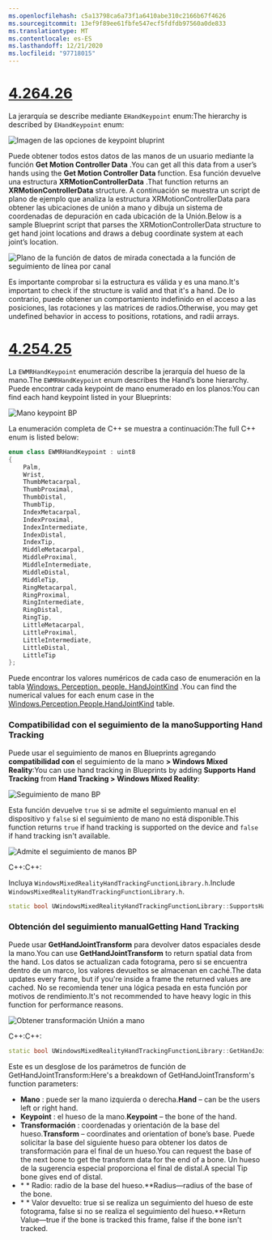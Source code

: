 ```yaml
---
ms.openlocfilehash: c5a13798ca6a73f1a6410abe310c2166b67f4626
ms.sourcegitcommit: 13ef9f89ee61fbfe547ecf5fdfdb97560a0de833
ms.translationtype: MT
ms.contentlocale: es-ES
ms.lasthandoff: 12/21/2020
ms.locfileid: "97718015"
---
```

# <a name="426"></a>[<span data-ttu-id="fcf0e-101">4.26</span><span class="sxs-lookup"><span data-stu-id="fcf0e-101">4.26</span></span>](#tab/426)

<span data-ttu-id="fcf0e-102">La jerarquía se describe mediante `EHandKeypoint` enum:</span><span class="sxs-lookup"><span data-stu-id="fcf0e-102">The hierarchy is described by `EHandKeypoint` enum:</span></span>

![Imagen de las opciones de keypoint bluprint](../images/hand-keypoint-bp.png)

<span data-ttu-id="fcf0e-104">Puede obtener todos estos datos de las manos de un usuario mediante la función **Get Motion Controller Data** .</span><span class="sxs-lookup"><span data-stu-id="fcf0e-104">You can get all this data from a user’s hands using the **Get Motion Controller Data** function.</span></span> <span data-ttu-id="fcf0e-105">Esa función devuelve una estructura **XRMotionControllerData** .</span><span class="sxs-lookup"><span data-stu-id="fcf0e-105">That function returns an **XRMotionControllerData** structure.</span></span> <span data-ttu-id="fcf0e-106">A continuación se muestra un script de plano de ejemplo que analiza la estructura XRMotionControllerData para obtener las ubicaciones de unión a mano y dibuja un sistema de coordenadas de depuración en cada ubicación de la Unión.</span><span class="sxs-lookup"><span data-stu-id="fcf0e-106">Below is a sample Blueprint script that parses the XRMotionControllerData structure to get hand joint locations and draws a debug coordinate system at each joint’s location.</span></span>

![Plano de la función de datos de mirada conectada a la función de seguimiento de línea por canal](../images/unreal-hand-tracking-img-03.png)

<span data-ttu-id="fcf0e-108">Es importante comprobar si la estructura es válida y es una mano.</span><span class="sxs-lookup"><span data-stu-id="fcf0e-108">It's important to check if the structure is valid and that it's a hand.</span></span> <span data-ttu-id="fcf0e-109">De lo contrario, puede obtener un comportamiento indefinido en el acceso a las posiciones, las rotaciones y las matrices de radios.</span><span class="sxs-lookup"><span data-stu-id="fcf0e-109">Otherwise, you may get undefined behavior in access to positions, rotations, and radii arrays.</span></span>

# <a name="425"></a>[<span data-ttu-id="fcf0e-110">4.25</span><span class="sxs-lookup"><span data-stu-id="fcf0e-110">4.25</span></span>](#tab/425)

<span data-ttu-id="fcf0e-111">La `EWMRHandKeypoint` enumeración describe la jerarquía del hueso de la mano.</span><span class="sxs-lookup"><span data-stu-id="fcf0e-111">The `EWMRHandKeypoint` enum describes the Hand’s bone hierarchy.</span></span> <span data-ttu-id="fcf0e-112">Puede encontrar cada keypoint de mano enumerado en los planos:</span><span class="sxs-lookup"><span data-stu-id="fcf0e-112">You can find each hand keypoint listed in your Blueprints:</span></span>

![Mano keypoint BP](../images/hand-keypoint-bp.png)

<span data-ttu-id="fcf0e-114">La enumeración completa de C++ se muestra a continuación:</span><span class="sxs-lookup"><span data-stu-id="fcf0e-114">The full C++ enum is listed below:</span></span>
```cpp
enum class EWMRHandKeypoint : uint8
{
    Palm,
    Wrist,
    ThumbMetacarpal,
    ThumbProximal,
    ThumbDistal,
    ThumbTip,
    IndexMetacarpal,
    IndexProximal,
    IndexIntermediate,
    IndexDistal,
    IndexTip,
    MiddleMetacarpal,
    MiddleProximal,
    MiddleIntermediate,
    MiddleDistal,
    MiddleTip,
    RingMetacarpal,
    RingProximal,
    RingIntermediate,
    RingDistal,
    RingTip,
    LittleMetacarpal,
    LittleProximal,
    LittleIntermediate,
    LittleDistal,
    LittleTip
};
```

<span data-ttu-id="fcf0e-115">Puede encontrar los valores numéricos de cada caso de enumeración en la tabla [Windows. Perception. people. HandJointKind](https://docs.microsoft.com/uwp/api/windows.perception.people.handjointkind) .</span><span class="sxs-lookup"><span data-stu-id="fcf0e-115">You can find the numerical values for each enum case in the [Windows.Perception.People.HandJointKind](https://docs.microsoft.com/uwp/api/windows.perception.people.handjointkind) table.</span></span>

### <a name="supporting-hand-tracking"></a><span data-ttu-id="fcf0e-116">Compatibilidad con el seguimiento de la mano</span><span class="sxs-lookup"><span data-stu-id="fcf0e-116">Supporting Hand Tracking</span></span>

<span data-ttu-id="fcf0e-117">Puede usar el seguimiento de manos en Blueprints agregando **compatibilidad con** el seguimiento de la mano **> Windows Mixed Reality**:</span><span class="sxs-lookup"><span data-stu-id="fcf0e-117">You can use hand tracking in Blueprints by adding **Supports Hand Tracking** from **Hand Tracking > Windows Mixed Reality**:</span></span>

![Seguimiento de mano BP](../images/unreal/hand-tracking-bp.png)

<span data-ttu-id="fcf0e-119">Esta función devuelve `true` si se admite el seguimiento manual en el dispositivo y `false` si el seguimiento de mano no está disponible.</span><span class="sxs-lookup"><span data-stu-id="fcf0e-119">This function returns `true` if hand tracking is supported on the device and `false` if hand tracking isn't available.</span></span>

![Admite el seguimiento de manos BP](../images/unreal/supports-hand-tracking-bp.png)

<span data-ttu-id="fcf0e-121">C++:</span><span class="sxs-lookup"><span data-stu-id="fcf0e-121">C++:</span></span>

<span data-ttu-id="fcf0e-122">Incluya `WindowsMixedRealityHandTrackingFunctionLibrary.h`.</span><span class="sxs-lookup"><span data-stu-id="fcf0e-122">Include `WindowsMixedRealityHandTrackingFunctionLibrary.h`.</span></span>

```cpp
static bool UWindowsMixedRealityHandTrackingFunctionLibrary::SupportsHandTracking()
```

### <a name="getting-hand-tracking"></a><span data-ttu-id="fcf0e-123">Obtención del seguimiento manual</span><span class="sxs-lookup"><span data-stu-id="fcf0e-123">Getting Hand Tracking</span></span>

<span data-ttu-id="fcf0e-124">Puede usar **GetHandJointTransform** para devolver datos espaciales desde la mano.</span><span class="sxs-lookup"><span data-stu-id="fcf0e-124">You can use **GetHandJointTransform** to return spatial data from the hand.</span></span> <span data-ttu-id="fcf0e-125">Los datos se actualizan cada fotograma, pero si se encuentra dentro de un marco, los valores devueltos se almacenan en caché.</span><span class="sxs-lookup"><span data-stu-id="fcf0e-125">The data updates every frame, but if you're inside a frame the returned values are cached.</span></span> <span data-ttu-id="fcf0e-126">No se recomienda tener una lógica pesada en esta función por motivos de rendimiento.</span><span class="sxs-lookup"><span data-stu-id="fcf0e-126">It's not recommended to have heavy logic in this function for performance reasons.</span></span>

![Obtener transformación Unión a mano](../images/unreal/get-hand-joint-transform.png)

<span data-ttu-id="fcf0e-128">C++:</span><span class="sxs-lookup"><span data-stu-id="fcf0e-128">C++:</span></span>
```cpp
static bool UWindowsMixedRealityHandTrackingFunctionLibrary::GetHandJointTransform(EControllerHand Hand, EWMRHandKeypoint Keypoint, FTransform& OutTransform, float& OutRadius)
```

<span data-ttu-id="fcf0e-129">Este es un desglose de los parámetros de función de GetHandJointTransform:</span><span class="sxs-lookup"><span data-stu-id="fcf0e-129">Here's a breakdown of GetHandJointTransform's function parameters:</span></span>

* <span data-ttu-id="fcf0e-130">**Mano** : puede ser la mano izquierda o derecha.</span><span class="sxs-lookup"><span data-stu-id="fcf0e-130">**Hand** – can be the users left or right hand.</span></span>
* <span data-ttu-id="fcf0e-131">**Keypoint** : el hueso de la mano.</span><span class="sxs-lookup"><span data-stu-id="fcf0e-131">**Keypoint** – the bone of the hand.</span></span>
* <span data-ttu-id="fcf0e-132">**Transformación** : coordenadas y orientación de la base del hueso.</span><span class="sxs-lookup"><span data-stu-id="fcf0e-132">**Transform** – coordinates and orientation of bone’s base.</span></span> <span data-ttu-id="fcf0e-133">Puede solicitar la base del siguiente hueso para obtener los datos de transformación para el final de un hueso.</span><span class="sxs-lookup"><span data-stu-id="fcf0e-133">You can request the base of the next bone to get the transform data for the end of a bone.</span></span> <span data-ttu-id="fcf0e-134">Un hueso de la sugerencia especial proporciona el final de distal.</span><span class="sxs-lookup"><span data-stu-id="fcf0e-134">A special Tip bone gives end of distal.</span></span>
* <span data-ttu-id="fcf0e-135">\* \* Radio: radio de la base del hueso.</span><span class="sxs-lookup"><span data-stu-id="fcf0e-135">\*\*Radius—radius of the base of the bone.</span></span>
* <span data-ttu-id="fcf0e-136">\* \* Valor devuelto: true si se realiza un seguimiento del hueso de este fotograma, false si no se realiza el seguimiento del hueso.</span><span class="sxs-lookup"><span data-stu-id="fcf0e-136">\*\*Return Value—true if the bone is tracked this frame, false if the bone isn't tracked.</span></span>

